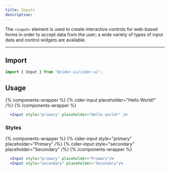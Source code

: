 ```yaml
---
title: Inputs
description:
---
```


The `<input>` element is used to create interactive controls for web-based forms in order to accept data from the user; a wide variety of types of input data and control widgets are available.

---

## Import
```js
import { Input } from "@cider-ui/cider-ui";
```

## Usage
{% components-wrapper %}
  {% cider-input placeholder="Hello World!" /%}
{% /components-wrapper %}
```jsx
  <Input style="primary" placeholder="Hello world!" />
```

### Styles
{% components-wrapper %}
  {% cider-input style="primary" placeholder="Primary" /%}
  {% cider-input style="secondary" placeholder="Secondary" /%}
{% /components-wrapper %}
```jsx
  <Input style="primary" placeholder="Primary"/>
  <Input style="secondary" placeholder="Secondary"/>
```
